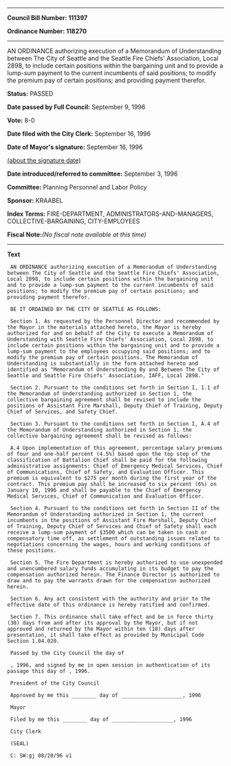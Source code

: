 

********

**Council Bill Number: 111397**
   
**Ordinance Number: 118270**
********

 AN ORDINANCE authorizing execution of a Memorandum of Understanding between The City of Seattle and the Seattle Fire Chiefs' Association, Local 2898, to include certain positions within the bargaining unit and to provide a lump-sum payment to the current incumbents of said positions; to modify the premium pay of certain positions; and providing payment therefor.

**Status:** PASSED
   
**Date passed by Full Council:** September 9, 1996
   
**Vote:** 8-0
   
**Date filed with the City Clerk:** September 16, 1996
   
**Date of Mayor's signature:** September 16, 1996
   
[(about the signature date)](/~public/approvaldate.htm)
   
   
   
**Date introduced/referred to committee:** September 3, 1996
   
**Committee:** Planning Personnel and Labor Policy
   
**Sponsor:** KRAABEL
   
   
**Index Terms:** FIRE-DEPARTMENT, ADMINISTRATORS-AND-MANAGERS, COLLECTIVE-BARGAINING, CITY-EMPLOYEES

**Fiscal Note:**_(No fiscal note available at this time)_

********

**Text**
   
```
 AN ORDINANCE authorizing execution of a Memorandum of Understanding between The City of Seattle and the Seattle Fire Chiefs' Association, Local 2898, to include certain positions within the bargaining unit and to provide a lump-sum payment to the current incumbents of said positions; to modify the premium pay of certain positions; and providing payment therefor.

 BE IT ORDAINED BY THE CITY OF SEATTLE AS FOLLOWS:

 Section 1. As requested by the Personnel Director and recommended by the Mayor in the materials attached hereto, the Mayor is hereby authorized for and on behalf of the City to execute a Memorandum of Understanding with Seattle Fire Chiefs' Association, Local 2898, to include certain positions within the bargaining unit and to provide a lump-sum payment to the employees occupying said positions; and to modify the premium pay of certain positions. The Memorandum of Understanding is substantially in the form attached hereto and identified as "Memorandum of Understanding By and Between The City of Seattle and Seattle Fire Chiefs' Association, IAFF, Local 2898."

 Section 2. Pursuant to the conditions set forth in Section I, 1.1 of the Memorandum of Understanding authorized in Section 1, the collective bargaining agreement shall be revised to include the positions of Assistant Fire Marshall, Deputy Chief of Training, Deputy Chief of Services, and Safety Chief.

 Section 3. Pursuant to the conditions set forth in Section I, A.4 of the Memorandum of Understanding authorized in Section 1, the collective bargaining agreement shall be revised as follows:

 A.4 Upon implementation of this agreement, percentage salary premiums of four and one-half percent (4.5%) based upon the top step of the classification of Battalion Chief shall be paid for the following administrative assignments: Chief of Emergency Medical Services, Chief of Communications, Chief of Safety, and Evaluation Officer. This premium is equivalent to $275 per month during the first year of the contract. This premium pay shall be increased to six percent (6%) on January 10, 1996 and shall be payable to the Chief of Emergency Medical Services, Chief of Communication and Evaluation Officer.

 Section 4. Pursuant to the conditions set forth in Section II of the Memorandum of Understanding authorized in Section 1, the current incumbents in the positions of Assistant Fire Marshall, Deputy Chief of Training, Deputy Chief of Services and Chief of Safety shall each receive a lump-sum payment of $3500 which can be taken in cash or compensatory time off, as settlement of outstanding issues related to negotiations concerning the wages, hours and working conditions of these positions.

 Section 5. The Fire Department is hereby authorized to use unexpended and unencumbered salary funds accumulating in its budget to pay the compensation authorized herein. The Finance Director is authorized to draw and to pay the warrants drawn for the compensation authorized herein.

 Section 6. Any act consistent with the authority and prior to the effective date of this ordinance is hereby ratified and confirmed.

 Section 7. This ordinance shall take effect and be in force thirty (30) days from and after its approval by the Mayor, but if not approved and returned by the Mayor within ten (10) days after presentation, it shall take effect as provided by Municipal Code Section 1.04.020.

 Passed by the City Council the day of

 , 1996, and signed by me in open session in authentication of its passage this day of , 1996.

 President of the City Council

 Approved by me this ________ day of ____________________, 1996

 Mayor

 Filed by me this ________ day of ____________________, 1996

 City Clerk

 (SEAL)

 C: SW:gj 08/20/96 v1

```
